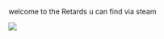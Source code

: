 welcome to the Retards u can find via steam 

![](https://img.shields.io/badge/Based-Very-9080c2)




